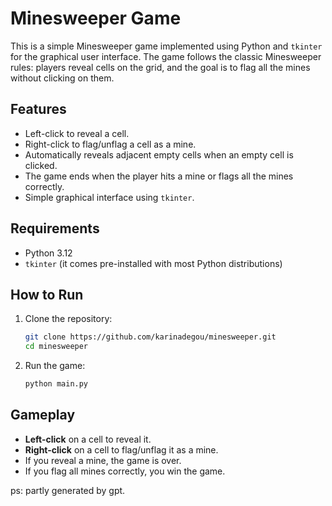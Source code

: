# Minesweeper Game

This is a simple Minesweeper game implemented using Python and `tkinter` for the graphical user interface. The game follows the classic Minesweeper rules: players reveal cells on the grid, and the goal is to flag all the mines without clicking on them.

## Features

- Left-click to reveal a cell.
- Right-click to flag/unflag a cell as a mine.
- Automatically reveals adjacent empty cells when an empty cell is clicked.
- The game ends when the player hits a mine or flags all the mines correctly.
- Simple graphical interface using `tkinter`.

## Requirements

- Python 3.12
- `tkinter` (it comes pre-installed with most Python distributions)

## How to Run

1. Clone the repository:

    ```bash
    git clone https://github.com/karinadegou/minesweeper.git
    cd minesweeper
    ```

2. Run the game:

    ```bash
    python main.py
    ```

## Gameplay

- **Left-click** on a cell to reveal it.
- **Right-click** on a cell to flag/unflag it as a mine.
- If you reveal a mine, the game is over.
- If you flag all mines correctly, you win the game.

ps: partly generated by gpt.
